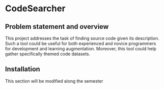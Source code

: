 # CodeSearcher

## Problem statement and overview

This project addresses the task of finding source code given its description. Such a tool could be useful for both experienced and novice programmers for development and learning augmentation. Moreover, this tool could help gather specifically themed code datasets.

 ## Installation 

This section will be modified along the semester
